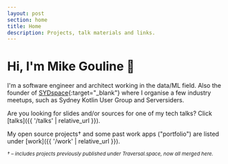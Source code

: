 ```yaml
---
layout: post
section: home
title: Home
description: Projects, talk materials and links.
---
```


# Hi, I'm Mike Gouline 👋

I'm a software engineer and architect working in the data/ML field. Also the founder of [SYDspace](https://sydspace.org/){:target="_blank"} where I organise a few industry meetups, such as Sydney Kotlin User Group and Serversiders.

Are you looking for slides and/or sources for one of my tech talks? Click [talks]({{ '/talks' | relative_url }}).

My open source projects† and some past work apps ("portfolio") are listed under [work]({{ '/work' | relative_url }}).

<small style="font-style:italic;">† &ndash; includes projects previously published under Traversal.space, now all merged here.</small>
